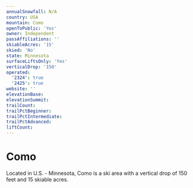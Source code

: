 ```yaml
---
annualSnowfall: N/A
country: USA
mountain: Como
openToPublic: 'Yes'
owner: Independent
passAffiliations: ''
skiableAcres: '15'
skied: 'No'
state: Minnesota
surfaceLiftsOnly: 'Yes'
verticalDrop: '150'
operated:
  '2324': true
  '2425': true
website: ''
elevationBase:
elevationSummit:
trailCount:
trailPctBeginner:
trailPctIntermediate:
trailPctAdvanced:
liftCount:
---
```



# Como

Located in U.S. - Minnesota, Como is a ski area with a vertical drop of 150 feet and 15 skiable acres.
